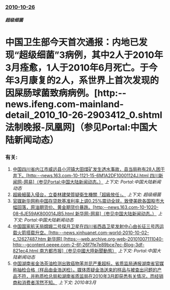 ### [2010-10-26](/news/2010/10/26/index.md)

##### 超级细菌
#  中国卫生部今天首次通报：内地已发现“超级细菌”3病例，其中2人于2010年3月痊愈，1人于2010年6月死亡。于今年3月康复的2人，系世界上首次发现的因屎肠球菌致病病例。[http:--news.ifeng.com-mainland-detail_2010_10-26-2903412_0.shtml 法制晚报-凤凰网]（参见Portal:中国大陆新闻动态）




### 有关:

1. [ 中国四川省内江市威远县小河镇大田煤矿发生透水事故，县当局称有28人困于井下。[http:--news.163.com-10-1121-15-6M1A2DF10001124J.html 四川新闻网-网易]（参见Portal:中国大陆新闻动态。）](/news/2010/11/21/中国四川省内江市威远县小河镇大田煤矿发生透水事故-县当局称有28人困于井下-http-news163com.md) _上下文: Portal:中国大陆新闻动态_
2. [ 超級細菌入侵台，立委林建榮質疑衛生機關「超級放任」。](/news/2010/10/5/超級細菌入侵台-立委林建榮質疑衛生機關-超級放任.md) _上下文: 超级细菌_
3. [ 官媒新华网称中国存贷款基准利率上调0.25%震动全球，致使美欧各国股市大幅回落，原油期货价、黄金期货价暴跌。[http:--news.163.com-10-1020-08-6JE59AK800014JB5.html 新华网-网易]（参见中国大陆新闻动态。）](/news/2010/10/20/官媒新华网称中国存贷款基准利率上调025-震动全球-致使美欧各国股市大幅回落-原油期货价-黄金期货价暴跌-http.md) _上下文: Portal:中国大陆新闻动态_
4. [ 中国国家航天局嫦娥二号探月卫星在四川省西昌卫星发射中心由长征三号丙运载火箭搭载升空。[http:--news.xinhuanet.com-world-2010-10-02-c_12627487.htm 新华网] [https:--web.archive.org-web-20101007111040-http:--gcontent.oeeee.com-2-6f-26f7fe7e89bce7ec-Blog-3df-821ec4.html 南方都市报]（参见中國大陸新聞動態）](/news/2010/10/1/中国国家航天局嫦娥二号探月卫星在四川省西昌卫星发射中心由长征三号丙运载火箭搭载升空-http-newsxinh.md) _上下文: Portal:中国大陆新闻动态_
5. [ 中国湖南省金浩茶油检测出致癌物苯并芘严重超标，省质监局通报湖南省官媒称抽检合格（样品由金浩送检）。媒体质疑金浩送来的样品与被查出问题的产品不符，并称质检总局和湖南省质监局在2010年3月即获悉有关情况，而经销商和消费者浑然不知。](/news/2010/08/29/中国湖南省金浩茶油检测出致癌物苯并芘严重超标-省质监局通报湖南省官媒称抽检合格-样品由金浩送检-媒体质疑金浩送来的样.md) _上下文: 2010年3月_
